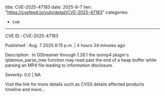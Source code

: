  
title: CVE-2025-47183
date: 2025-8-7
lien: "https://cvefeed.io/vuln/detail/CVE-2025-47183"
categories:
  - cve
---

CVE ID : CVE-2025-47183

Published :  Aug. 7
2025
8:15 p.m. | 4 hours
34 minutes ago

Description : In GStreamer through 1.26.1
the isomp4 plugin's qtdemux_parse_tree function may read past the end of a heap buffer while parsing an MP4 file
leading to information disclosure.

Severity: 0.0 | NA

Visit the link for more details
such as CVSS details
affected products
timeline
and more...
